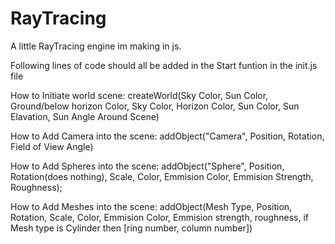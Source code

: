 # RayTracing
A little RayTracing engine im making in js.

Following lines of code should all be added in the Start funtion in the init.js file

How to Initiate world scene:
createWorld(Sky Color, Sun Color, Ground/below horizon Color, Sky Color, Horizon Color, Sun Color, Sun Elavation, Sun Angle Around Scene)

How to Add Camera into the scene:
addObject("Camera", Position, Rotation, Field of View Angle)

How to Add Spheres into the scene:
addObject("Sphere", Position, Rotation(does nothing), Scale, Color, Emmision Color, Emmision Strength, Roughness);

How to Add Meshes into the scene:
addObject(Mesh Type, Position, Rotation, Scale, Color, Emmision Color, Emmision strength, roughness, if Mesh type is Cylinder then [ring number, column number])
